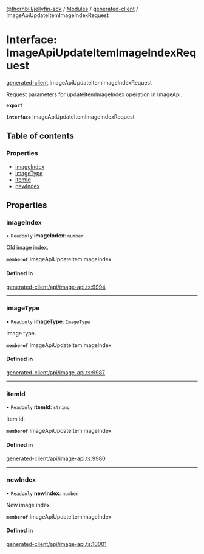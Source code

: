 [@thornbill/jellyfin-sdk](../README.md) / [Modules](../modules.md) / [generated-client](../modules/generated_client.md) / ImageApiUpdateItemImageIndexRequest

# Interface: ImageApiUpdateItemImageIndexRequest

[generated-client](../modules/generated_client.md).ImageApiUpdateItemImageIndexRequest

Request parameters for updateItemImageIndex operation in ImageApi.

**`export`**

**`interface`** ImageApiUpdateItemImageIndexRequest

## Table of contents

### Properties

- [imageIndex](generated_client.ImageApiUpdateItemImageIndexRequest.md#imageindex)
- [imageType](generated_client.ImageApiUpdateItemImageIndexRequest.md#imagetype)
- [itemId](generated_client.ImageApiUpdateItemImageIndexRequest.md#itemid)
- [newIndex](generated_client.ImageApiUpdateItemImageIndexRequest.md#newindex)

## Properties

### imageIndex

• `Readonly` **imageIndex**: `number`

Old image index.

**`memberof`** ImageApiUpdateItemImageIndex

#### Defined in

[generated-client/api/image-api.ts:9994](https://github.com/thornbill/jellyfin-sdk-typescript/blob/03092f3/src/generated-client/api/image-api.ts#L9994)

___

### imageType

• `Readonly` **imageType**: [`ImageType`](../enums/generated_client.ImageType.md)

Image type.

**`memberof`** ImageApiUpdateItemImageIndex

#### Defined in

[generated-client/api/image-api.ts:9987](https://github.com/thornbill/jellyfin-sdk-typescript/blob/03092f3/src/generated-client/api/image-api.ts#L9987)

___

### itemId

• `Readonly` **itemId**: `string`

Item id.

**`memberof`** ImageApiUpdateItemImageIndex

#### Defined in

[generated-client/api/image-api.ts:9980](https://github.com/thornbill/jellyfin-sdk-typescript/blob/03092f3/src/generated-client/api/image-api.ts#L9980)

___

### newIndex

• `Readonly` **newIndex**: `number`

New image index.

**`memberof`** ImageApiUpdateItemImageIndex

#### Defined in

[generated-client/api/image-api.ts:10001](https://github.com/thornbill/jellyfin-sdk-typescript/blob/03092f3/src/generated-client/api/image-api.ts#L10001)
